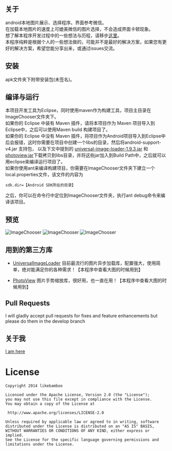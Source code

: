 ## 关于

android本地图片展示、选择程序。界面参考微信。   
在加载本地图片的速度上可媲美微信的图片选择，不会造成界面卡顿现象。   
想了解本程序开发过程中的一些想法与历程，请移步[这里](http://likebamboo.github.io/android/2014/04/28/image_chooser/)。  
本程序纯粹是根据个人的一些想法做的，可能并不是最好的解决方案，如果您有更好的解决方案，希望您能分享出来，或通过issues交流。

## 安装

apk文件夹下附带安装包(未签名)。

## 编译与运行

本项目开发工具为Eclipse，同时使用maven作为构建工具，项目主目录在ImageChooser文件夹下。  
如果你的 Eclipse 中装有 Maven 插件，请将本项目作为 Maven 项目导入到Eclipse中，之后可以使用Maven build 构建项目了。  
如果你的 Eclipse 中没有 Maven 插件，将项目作为Android项目导入到Eclipse中后会报错，这时你需要在项目中创建一个libs的目录，然后将android-support-v4.jar 支持包，
以及下文中提到的 [universal-image-loader-1.9.3.jar](https://github.com/nostra13/Android-Universal-Image-Loader)
和 [photoview.jar](http://central.maven.org/maven2/com/github/chrisbanes/photoview/library/1.2.2/library-1.2.2.jar)下载拷贝到libs目录，并将这些jar加入到Build Path中，之后就可以用eclipse来编译运行项目了。  
如果你使用ant来编译构建项目，你需要在ImageChooser文件夹下建立一个local.properties文件，该文件的内容为

    sdk.dir=【Android SDK所在的目录】   

之后，你可以在命令行中定位到ImageChooser文件夹，执行ant debug命令来编译该项目。

## 预览

![ImageChooser](https://raw.github.com/likebamboo/ImageChooser/master/screenCapture/device-2014-04-28-140839.png)
![ImageChooser](https://raw.github.com/likebamboo/ImageChooser/master/screenCapture/device-2014-04-28-140920.png)
![ImageChooser](https://raw.github.com/likebamboo/ImageChooser/master/screenCapture/device-2014-04-28-140943.png)

## 用到的第三方库
* [UniversalImageLoader](https://github.com/nostra13/Android-Universal-Image-Loader) 目前最流行的图片异步加载库，配置强大，使用简单，绝对能满足你的各种需求！【本程序中查看大图的时候用到】

* [PhotoView](https://github.com/chrisbanes/PhotoView) 图片手势缩放库，很好用，也一直在用！【本程序中查看大图的时候用到】

## Pull Requests
I will gladly accept pull requests for fixes and feature enhancements but please do them in the develop branch


## 关于我

[I am  here](http://likebamboo.github.io/about.html)

License
============

    Copyright 2014 likebamboo

    Licensed under the Apache License, Version 2.0 (the "License");
	you may not use this file except in compliance with the License.
	You may obtain a copy of the License at

     http://www.apache.org/licenses/LICENSE-2.0

	Unless required by applicable law or agreed to in writing, software
	distributed under the License is distributed on an "AS IS" BASIS,
	WITHOUT WARRANTIES OR CONDITIONS OF ANY KIND, either express or implied.
	See the License for the specific language governing permissions and
	limitations under the License.
